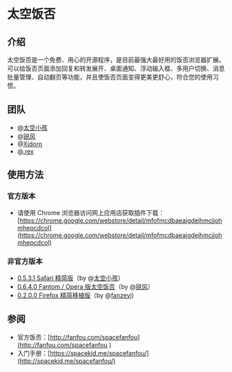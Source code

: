 # 太空饭否

## 介绍

太空饭否是一个免费、用心的开源程序，是目前最强大最好用的饭否浏览器扩展。可以给饭否页面添加回复和转发展开、桌面通知、浮动输入框、多用户切换、消息批量管理、自动翻页等功能，并且使饭否页面变得更美更舒心，符合您的使用习惯。

## 团队

* @[太空小孩](http://fanfou.com/anegie)
* @[锐风](http://fanfou.com/ruif)
* @[Xidorn](http://fanfou.com/xidorn)
* @[.rex](http://fanfou.com/zhasm)

## 使用方法

### 官方版本

* 请使用 Chrome 浏览器访问网上应用店获取插件下载：[https://chrome.google.com/webstore/detail/mfofmcdbaeajgdeihmcjjohmhepcdcol](https://chrome.google.com/webstore/detail/mfofmcdbaeajgdeihmcjjohmhepcdcol)

### 非官方版本

* [0.5.3.1 Safari 精简版](https://dl.dropbox.com/u/2912260/apps/space_fanfou_safari_0531.safariextz)（by @[太空小孩](http://fanfou.com/anegie)）
* [0.6.4.0 Fantom / Opera 版太空饭否](https://addons.opera.com/zh-cn/extensions/details/fantom)（by @[锐风](http://fanfou.com/ruif)）
* [0.2.0.0 Firefox 精简移植版](http://userstyles.org/styles/44399/fanfou-style
)（by @[fanzeyi](http://fanfou.com/fanzeyi))

## 参阅

* 官方饭否：[http://fanfou.com/spacefanfou](http://fanfou.com/spacefanfou )
* 入门手册：[https://spacekid.me/spacefanfou/](http://spacekid.me/spacefanfou/)
